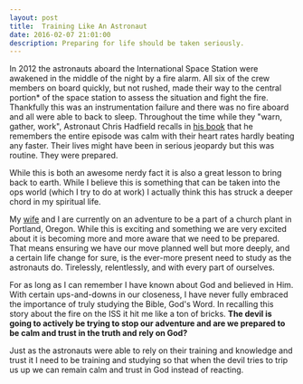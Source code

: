 ```yaml
---
layout: post
title:  Training Like An Astronaut
date: 2016-02-07 21:01:00
description: Preparing for life should be taken seriously.
---
```


In 2012 the astronauts aboard the International Space Station were awakened in the middle of the night by a fire alarm. All six of the crew members on board quickly, but not rushed, made their way to the central portion* of the space station to assess the situation and fight the fire. Thankfully this was an instrumentation failure and there was no fire aboard and all were able to back to sleep. Throughout the time while they "warn, gather, work", Astronaut Chris Hadfield recalls in [his book](https://www.amazon.com/Astronauts-Guide-Life-Earth-Determination/dp/0316253030) that he remembers the entire episode was calm with their heart rates hardly beating any faster. Their lives might have been in serious jeopardy but this was routine. They were prepared.

While this is both an awesome nerdy fact it is also a great lesson to bring back to earth. While I believe this is something that can be taken into the ops world (which I try to do at work) I actually think this has struck a deeper chord in my spiritual life.

My [wife](http://allisonramsing.com) and I are currently on an adventure to be a part of a church plant in Portland, Oregon. While this is exciting and something we are very excited about it is becoming more and more aware that we need to be prepared. That means ensuring we have our move planned well but more deeply, and a certain life change for sure, is the ever-more present need to study as the astronauts do. Tirelessly, relentlessly, and with every part of ourselves.

For as long as I can remember I have known about God and believed in Him. With certain ups-and-downs in our closeness, I have never fully embraced the importance of truly studying the Bible, God's Word. In recalling this story about the fire on the ISS it hit me like a ton of bricks. **The devil is going to actively be trying to stop our adventure and are we prepared to be calm and trust in the truth and rely on God?**

Just as the astronauts were able to rely on their training and knowledge and trust it I need to be training and studying so that when the devil tries to trip us up we can remain calm and trust in God instead of reacting.
